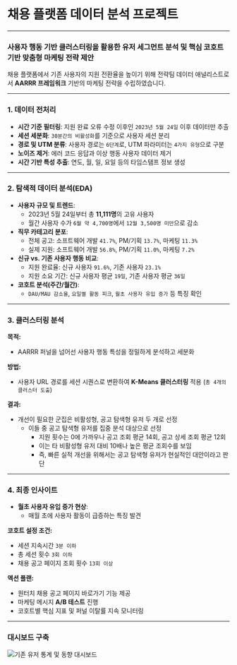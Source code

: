 # 채용 플랫폼 데이터 분석 프로젝트 

---

### 사용자 행동 기반 클러스터링을 활용한 유저 세그먼트 분석 및 핵심 코호트 기반 맞춤형 마케팅 전략 제안

채용 플랫폼에서 기존 사용자의 지원 전환율을 높이기 위해 전략팀 데이터 애널리스트로서 **AARRR 프레임워크** 기반의 마케팅 전략을 수립하였습니다.

---

### 1. 데이터 전처리
- **시간 기준 필터링**: 지원 완료 오류 수정 이후인 `2023년 5월 24일` 이후 데이터만 추출
- **세션 세분화**: `30분간의 비활성화`를 기준으로 사용자 세션 분리
- **경로 및 UTM 분류**: 사용자 경로는 `6단계`로, UTM 파라미터는 `4가지 유형`으로 구분
- **노이즈 제거**: 에러 코드 응답과 이상 행동 사용자 데이터 제거
- **시간 기반 특성 추출**: 연도, 월, 일, 요일 등의 타임스탬프 정보 생성

---

### 2. 탐색적 데이터 분석(EDA)
- **사용자 규모 및 트렌드**:
  - 2023년 5월 24일부터 총 **11,111명**의 고유 사용자
  - 월간 사용자 수가 `6월 약 4,700명`에서 `12월 3,500명 미만`으로 감소
- **직무 카테고리 분포**:
  - 전체 공고: 소프트웨어 개발 `41.7%`, PM/기획 `13.7%`, 마케팅 `11.3%`
  - 실제 지원: 소프트웨어 개발 `56.8%`, PM/기획 `11.0%`, 마케팅 `7.2%`
- **신규 vs. 기존 사용자 행동 비교**:
  - 지원 완료율: 신규 사용자 `91.6%`, 기존 사용자 `23.1%`
  - 지원 소요 기간: 신규 사용자 평균 `19일`, 기존 사용자 평균 `36일`
- **코호트 분석(주간/월간)**:
  - `DAU/MAU 감소율`, `요일별 활동 피크`, `월초 사용자 유입 증가` 등 특징 확인

---

### 3. 클러스터링 분석

**목적:**
- AARRR 퍼널을 넘어선 사용자 행동 특성을 정밀하게 분석하고 세분화

**방법:**
- 사용자 URL 경로를 세션 시퀀스로 변환하여 **K-Means 클러스터링** 적용 (`총 4개의 클러스터 도출`)

**결과:**
- 개선이 필요한 군집은 비활성형, 공고 탐색형 유저 두 개로 선정
  - 이들 중 공고 탐색형 유저를 집중 분석 대상으로 선정
    - 지원 횟수는 0에 가까우나 공고 조회 평균 14회, 공고 상세 조회 평균 12회
    - 이는 타 비활성형 유저 대비 10배나 높은 평균 조회수를 보임
    - 즉, 빠른 실적 개선을 위해서는 공고 탐색형 유저가 현실적인 대안이라고 판단
---

### 4. 최종 인사이트

- **월초 사용자 유입 증가 현상**:
  - 매월 초에 사용자 활동이 급증하는 특징 발견

**코호트 설정 조건:**
- 세션 지속시간 `3분 이하`
- 총 세션 횟수 `3회 이하`
- 채용 공고 페이지 조회 횟수 `13회 이상`

**액션 플랜:**
- 원터치 채용 공고 페이지 바로가기 기능 제공
- 마케팅 메시지 **A/B 테스트** 진행
- 코호트별 핵심 지표 및 퍼널 이탈률 지속 모니터링
---
### 대시보드 구축
![기존 유저 통계 및 동향 대시보드](https://github.com/user-attachments/assets/30cb140b-dc24-4ec0-8add-94a52c4f5991)


